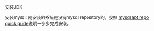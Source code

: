 安装JDK
	
	
安装mysql:
刚安装的系统是没有mysql repository的，按照
[mysql apt repo quick guide](http://dev.mysql.com/doc/mysql-apt-repo-quick-guide/en/)说明一步步完成安装。
		
	